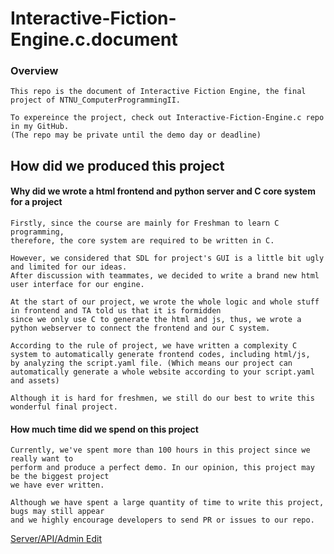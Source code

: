 # Interactive-Fiction-Engine.c.document

### Overview
```
This repo is the document of Interactive Fiction Engine, the final project of NTNU_ComputerProgrammingII.

To expereince the project, check out Interactive-Fiction-Engine.c repo in my GitHub.
(The repo may be private until the demo day or deadline)
```

## How did we produced this project

#### Why did we wrote a html frontend and python server and C core system for a project

```
Firstly, since the course are mainly for Freshman to learn C programming,
therefore, the core system are required to be written in C.

However, we considered that SDL for project's GUI is a little bit ugly and limited for our ideas.
After discussion with teammates, we decided to write a brand new html user interface for our engine.

At the start of our project, we wrote the whole logic and whole stuff in frontend and TA told us that it is formidden
since we only use C to generate the html and js, thus, we wrote a python webserver to connect the frontend and our C system.

According to the rule of project, we have written a complexity C system to automatically generate frontend codes, including html/js,
by analyzing the script.yaml file. (Which means our project can automatically generate a whole website according to your script.yaml and assets)

Although it is hard for freshmen, we still do our best to write this wonderful final project.

```

#### How much time did we spend on this project

```
Currently, we've spent more than 100 hours in this project since we really want to
perform and produce a perfect demo. In our opinion, this project may be the biggest project
we have ever written.

Although we have spent a large quantity of time to write this project, bugs may still appear
and we highly encourage developers to send PR or issues to our repo.
```

[Server/API/Admin Edit](/doc/server.md)
